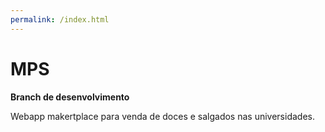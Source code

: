 ```yaml
---
permalink: /index.html
---
```


# MPS
**Branch de desenvolvimento**

Webapp makertplace para venda de doces e salgados nas universidades.